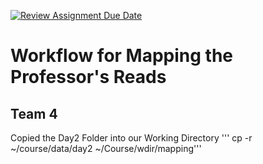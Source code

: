 [![Review Assignment Due Date](https://classroom.github.com/assets/deadline-readme-button-24ddc0f5d75046c5622901739e7c5dd533143b0c8e959d652212380cedb1ea36.svg)](https://classroom.github.com/a/-7_RZisP)

# Workflow for Mapping the Professor's Reads
## Team 4

Copied the Day2 Folder into our Working Directory
''' cp -r ~/course/data/day2 ~/Course/wdir/mapping'''


